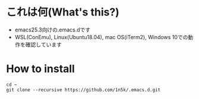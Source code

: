 # これは何(What's this?)
+ emacs25.3向けの.emacs.dです
+ WSL(ConEmu), Linux(Ubuntu18.04), mac OS(iTerm2), Windows 10での動作を確認しています

# How to install
```
cd ~
git clone --recursive https://github.com/1n5k/.emacs.d.git
```

